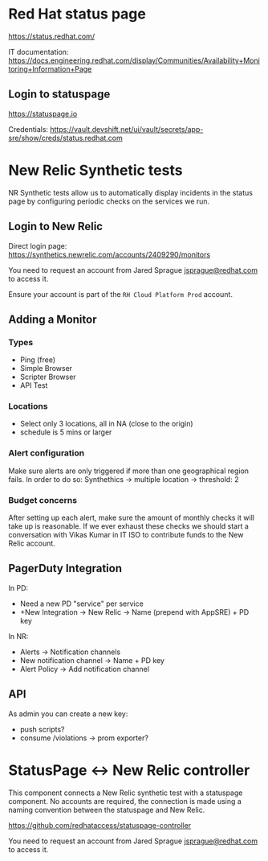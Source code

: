# Red Hat status page

https://status.redhat.com/

IT documentation: https://docs.engineering.redhat.com/display/Communities/Availability+Monitoring+Information+Page

## Login to statuspage

https://statuspage.io

Credentials: https://vault.devshift.net/ui/vault/secrets/app-sre/show/creds/status.redhat.com

# New Relic Synthetic tests

NR Synthetic tests allow us to automatically display incidents in the status page by configuring periodic checks on the services we run.

## Login to New Relic

Direct login page:
https://synthetics.newrelic.com/accounts/2409290/monitors

You need to request an account from Jared Sprague <jsprague@redhat.com> to access it.

Ensure your account is part of the `RH Cloud Platform Prod` account.

## Adding a Monitor

### Types

- Ping (free)
- Simple Browser
- Scripter Browser
- API Test

### Locations

- Select only 3 locations, all in NA (close to the origin)
- schedule is 5 mins or larger

### Alert configuration

Make sure alerts are only triggered if more than one geographical region fails. In order to do so:
Synthethics -> multiple location -> threshold: 2

### Budget concerns

After setting up each alert, make sure the amount of monthly checks it will take up is reasonable. If we ever exhaust these checks we should start a conversation with Vikas Kumar in IT ISO to contribute funds to the New Relic account.

## PagerDuty Integration

In PD:

- Need a new PD "service" per service
- +New Integration -> New Relic -> Name (prepend with AppSRE) + PD key

In NR:

- Alerts -> Notification channels
- New notification channel -> Name + PD key
- Alert Policy -> Add notification channel

## API

As admin you can create a new key:

- push scripts?
- consume /violations -> prom exporter?

# StatusPage <-> New Relic controller

This component connects a New Relic synthetic test with a statuspage component. No accounts are required, the connection is made using a naming convention between the statuspage and New Relic.

https://github.com/redhataccess/statuspage-controller

You need to request an account from Jared Sprague <jsprague@redhat.com> to access it.
